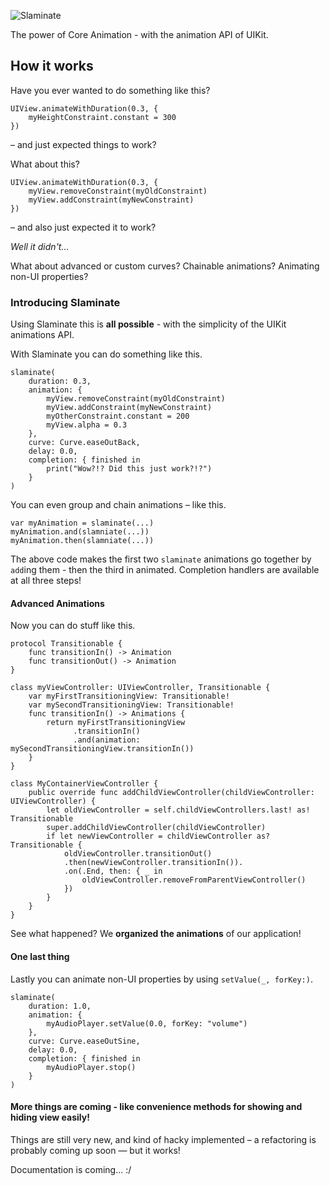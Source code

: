 ![Slaminate](https://github.com/trenskow/Slaminate/raw/gh-pages/images/slaminate.png)


The power of Core Animation - with the animation API of UIKit.

## How it works

Have you ever wanted to do something like this?

	UIView.animateWithDuration(0.3, {
		myHeightConstraint.constant = 300
	})

– and just expected things to work?

What about this?

	UIView.animateWithDuration(0.3, {
		myView.removeConstraint(myOldConstraint)
		myView.addConstraint(myNewConstraint)
	})

– and also just expected it to work?

*Well it didn't...*

What about advanced or custom curves? Chainable animations? Animating non-UI properties?

### Introducing Slaminate

Using Slaminate this is **all possible** - with the simplicity of the UIKit animations API.

With Slaminate you can do something like this.

	slaminate(
		duration: 0.3,
		animation: {
			myView.removeConstraint(myOldConstraint)
			myView.addConstraint(myNewConstraint)
			myOtherConstraint.constant = 200
			myView.alpha = 0.3
		},
		curve: Curve.easeOutBack,
		delay: 0.0,
		completion: { finished in
			print("Wow?!? Did this just work?!?")
		}
	)

You can even group and chain animations – like this.

	var myAnimation = slaminate(...)
	myAnimation.and(slamniate(...))
	myAnimation.then(slamniate(...))
   
The above code makes the first two `slaminate` animations go together by `add`ing them - then the third in animated. Completion handlers are available at all three steps!

#### Advanced Animations

Now you can do stuff like this.

	protocol Transitionable {
		func transitionIn() -> Animation
		func transitionOut() -> Animation
	}
	
	class myViewController: UIViewController, Transitionable {
		var myFirstTransitioningView: Transitionable!
		var mySecondTransitioningView: Transitionable!
		func transitionIn() -> Animations {
			return myFirstTransitioningView
			      .transitionIn()
			      .and(animation: mySecondTransitioningView.transitionIn())
		}
	}
	
	class MyContainerViewController {
		public override func addChildViewController(childViewController: UIViewController) {
			let oldViewController = self.childViewControllers.last! as! Transitionable
			super.addChildViewController(childViewController)
			if let newViewController = childViewController as? Transitionable {
				oldViewController.transitionOut()
				.then(newViewController.transitionIn()).
				.on(.End, then: { _ in
					oldViewController.removeFromParentViewController()
				})
			}
		}
	}

See what happened? We **organized the animations** of our application!

#### One last thing

Lastly you can animate non-UI properties by using `setValue(_, forKey:)`.

	slaminate(
		duration: 1.0,
		animation: {
			myAudioPlayer.setValue(0.0, forKey: "volume")
		},
		curve: Curve.easeOutSine,
		delay: 0.0,
		completion: { finished in
			myAudioPlayer.stop()
		}
	)

#### More things are coming - like convenience methods for showing and hiding view easily!

Things are still very new, and kind of hacky implemented – a refactoring is probably coming up soon — but it works!

Documentation is coming... :/
